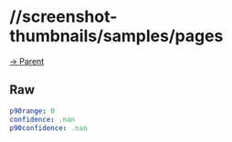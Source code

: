 
# //screenshot-thumbnails/samples/pages

[→ Parent](../..)


## Raw


```yaml
p90range: 0
confidence: .nan
p90confidence: .nan

```

